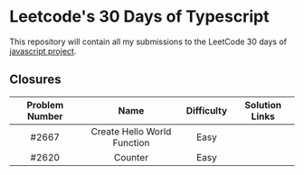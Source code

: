 # Leetcode's 30 Days of Typescript

This repository will contain all my submissions to the LeetCode 30 days of [javascript project](https://leetcode.com/studyplan/30-days-of-javascript/).

## Closures

| Problem Number |            Name             | Difficulty | Solution Links |
| :------------: | :-------------------------: | :--------: | :------------: |
|     #2667      | Create Hello World Function |    Easy    |
|     #2620      |           Counter           |    Easy    |
